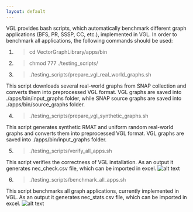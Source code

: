 ```yaml
---
layout: default
---
```


VGL provides bash scripts, which automatically benchmark different graph applications (BFS, PR, SSSP, CC, etc.), implemented in VGL.
In order to benchmark all applications, the following commands should be used:

1. > cd VectorGraphLibrary/apps/bin

2. > chmod 777 ./testing_scripts/

3. > ./testing_scripts/prepare_vgl_real_world_graphs.sh
   
This script downloads several real-world graphs from SNAP collection and converts
them into preprocessed VGL format. VGL graphs are saved into ./apps/bin/input_graphs folder, while 
SNAP source graphs are saved into ./apps/bin/source_graphs folder.
 
4. > ./testing_scripts/prepare_vgl_synthetic_graphs.sh
   
This script generates synthetic RMAT and uniform random real-world graphs and converts
them into preprocessed VGL format. VGL graphs are saved into ./apps/bin/input_graphs folder.

5. > ./testing_scripts/verify_all_apps.sh
   
This script verifies the correctness of VGL installation. As an output it generates nec_check.csv file,
which can be imported in excel.
![alt text]({{site.data_url}}/assets/img/check_table.png)

6. > ./testing_scripts/benchmark_all_apps.sh
   
This script benchmarks all graph applications, currently implemented in VGL.
As an output it generates nec_stats.csv file, which can be imported in excel.
![alt text]({{site.data_url}}/assets/img/performance_table.png)